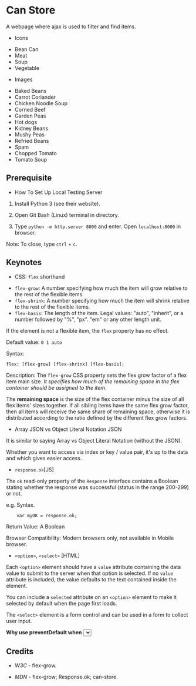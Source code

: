 # Can Store

A webpage where ajax is used to filter and find items.

* Icons

- Bean Can
- Meat
- Soup
- Vegetable

* Images

- Baked Beans
- Carrot Coriander
- Chicken Noodle Soup
- Corned Beef
- Garden Peas
- Hot dogs
- Kidney Beans
- Mushy Peas
- Refried Beans
- Spam
- Chopped Tomato
- Tomato Soup

## Prerequisite

* How To Set Up Local Testing Server

1. Install Python 3 (see their website).

2. Open Git Bash (Linux) terminal in directory.

3. Type `python -m http.server 8000` and enter. Open `localhost:8000` in browser.

Note: To close, type `ctrl` + `c`.

## Keynotes

* CSS: `flex` shorthand

- `flex-grow`: A number specifying how much the item will grow relative to the rest of the flexible items.
- `flex-shrink`: A number specifying how much the item will shrink relative to the rest of the flexible items.
- `flex-basis`: The length of the item. Legal values: "auto", "inherit", or a number followed by "%", "px". "em" or any other length unit.

If the element is not a flexible item, the `flex` property has no effect.

Default value: `0 1 auto`

Syntax:

`flex: [flex-grow] [flex-shrink] [flex-basis];`

Description: The `flex-grow` CSS property sets the flex grow factor of a flex item main size. _It specifies how much of the remaining space in the flex container should be assigned to the item_.

The **remaining space** is the size of the flex container minus the size of all flex items' sizes together. If all sibling items have the same flex grow factor, then all items will receive the same share of remaining space, otherwise it is distributed according to the ratio defined by the different flex grow factors.

* Array JSON vs Object Literal Notation JSON

It is similar to saying Array vs Object Literal Notation (without the JSON).

Whether you want to access via index or key / value pair, it's up to the data and which gives easier access.

* `response.ok`[JS]

The `ok` read-only property of the `Response` interface contains a Boolean stating whether the response was successful (status in the range 200-299) or not.

e.g. Syntax.

        var myOK = response.ok;

Return Value: A Boolean

Browser Compatibility: Modern browsers only, not available in Mobile browser.

* `<option>`, `<select>` [HTML]

Each `<option>` element should have a `value` attribute containing the data value to submit to the server when that option is selected. If no `value` attribute is included, the value defaults to the text contained inside the element.

You can include a `selected` attribute on an `<option>` element to make it selected by default when the page first loads.

The `<select>` element is a form control and can be used in a form to collect user input.

**Why use preventDefault when <select>-ing options**

## Credits

- _W3C_ - flex-grow.

- _MDN_ - flex-grow; Response.ok; can-store.
